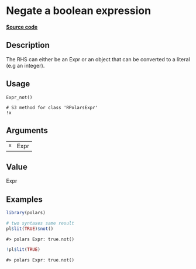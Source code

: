 

# Negate a boolean expression

[**Source code**](https://github.com/pola-rs/r-polars/tree/main/R/after-wrappers.R#L20)

## Description

The RHS can either be an Expr or an object that can be converted to a
literal (e.g an integer).

## Usage

<pre><code class='language-R'>Expr_not()

# S3 method for class 'RPolarsExpr'
!x
</code></pre>

## Arguments

<table>
<tr>
<td style="white-space: nowrap; font-family: monospace; vertical-align: top">
<code id="Expr_not_:_x">x</code>
</td>
<td>
Expr
</td>
</tr>
</table>

## Value

Expr

## Examples

``` r
library(polars)

# two syntaxes same result
pl$lit(TRUE)$not()
```

    #> polars Expr: true.not()

``` r
!pl$lit(TRUE)
```

    #> polars Expr: true.not()
